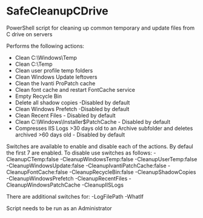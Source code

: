 # SafeCleanupCDrive
PowerShell script for cleaning up common temporary and update files from C drive on servers

Performs the following actions:
* Clean C:\Windows\Temp
* Clean C:\Temp
* Clean user profile temp folders
* Clean Windows Update leftovers
* Clean the Ivanti ProPatch cache
* Clean font cache and restart FontCache service
* Empty Recycle Bin
* Delete all shadow copies -Disabled by default
* Clean Windows Prefetch -Disabled by default
* Clean Recent Files - Disabled by default
* Clean C:\Windows\Installer\$PatchCache - Disabled by default
* Compresses IIS Logs >30 days old to an Archive subfolder and deletes archived >60 days old - Disabled by default

Switches are available to enable and disable each of the actions. By defaul the first 7 are enabled. To disable use switches as follows:
-CleanupCTemp:false
-CleanupWindowsTemp:false
-CleanupUserTemp:false
-CleanupWindowsUpdate:false
-CleanupIvantiPatchCache:false
-CleanupFontCache:false
-CleanupRecycleBin:false
-CleanupShadowCopies
-CleanupWindowsPrefetch
-CleanupRecentFiles
-CleanupWindowsPatchCache
-CleanupIISLogs

There are additional switches for:
-LogFilePath
-WhatIf

Script needs to be run as an Administrator
